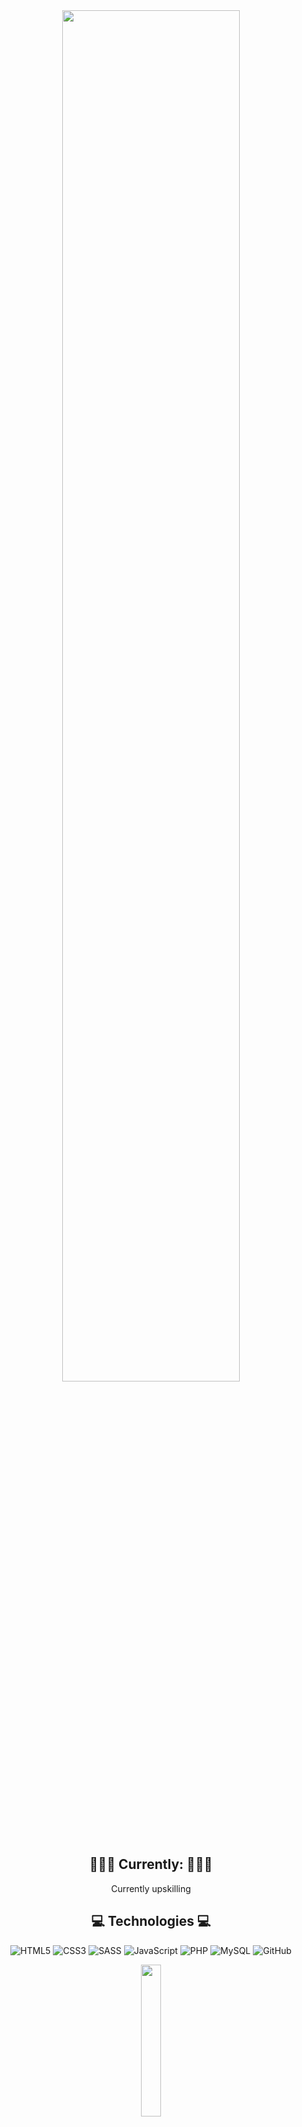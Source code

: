 <div align="center">
<img
style="border-radius: .5rem" width=75% src="#">
</div>

<h2 align="center">👨🏻‍💻 Currently: 👨🏻‍💻</h2>

<p align="center">
    Currently upskilling <br>
<p align="center">






<h2 align="center">💻 Technologies 💻</h2>

<div align="center">
    
![HTML5](https://img.shields.io/badge/-HTML5-1d1f21?style=flat&logo=HTML5&logoColor=E34F26)
![CSS3](https://img.shields.io/badge/-CSS3-1d1f21?style=flat&logo=CSS3&logoColor=1572B6)
![SASS](https://img.shields.io/badge/-Sass-1d1f21?style=flat&logo=Sass&logoColor=CC6699)
![JavaScript](https://img.shields.io/badge/-JavaScript-1d1f21?style=flat&logo=javascript)
![PHP](https://img.shields.io/badge/PHP-1d1f21?&logo=php&logoColor=white)
![MySQL](https://img.shields.io/badge/-MySQL-1d1f21?style=flat&logo=MySQL&logoColor=white)
![GitHub](https://img.shields.io/badge/-GitHub-1d1f21?style=flat&logo=GitHub&logoColor=ffffff)

</div>

<p align="center">
  <img style="height: auto; width: 25%;" class="img" src="https://github-readme-stats.vercel.app/api/top-langs/?username=mrk-hnr&theme=cobalt&langs_count=8&layout=compact" />
</p>


  <h2 align="center">Let's Connect!</h2>
  <p align="center">
    <a href="https://twitter.com/mrkh3nr">
        <img src="https://img.shields.io/badge/Twitter%20-%20?style=plastic&logo=twitter&label=%E2%94%82&labelColor=rgba(15%2C%2066%2C%20110%2C%200.9)&color=rgba(20%2C%20132%2C%20167%2C%200.9)">
    </a> <br>
     <a href="https://www.linkedin.com/in/mark-henri">
        <img src="https://img.shields.io/badge/LinkedIn%20-%20?style=plastic&logo=linkedin&label=%E2%94%82&labelColor=rgba(15%2C%2066%2C%20110%2C%200.9)&color=rgba(20%2C%20132%2C%20167%2C%200.9)">
    </a>
</p>

<!--


![Python](https://img.shields.io/badge/-Python-1d1f21?style=flat&logo=Python&logoColor=3776AB)
![Svelte](https://img.shields.io/badge/-Svelte-1d1f21?style=flat&logo=Svelte&logoColor=FF3E00)
![JQuery](https://img.shields.io/badge/-JQuery-1d1f21?style=flat&logo=JQuery&logoColor=0769AD)

![Bootstrap](https://img.shields.io/badge/-Bootstrap-1d1f21?style=flat&logo=Bootstrap&logoColor=7952B3)
![AWS](https://img.shields.io/badge/-Amazon%20AWS-1d1f21?style=flat&logo=Amazon-AWS&logoColor=ffffff)
![Wordpress](https://img.shields.io/badge/-Wordpress-1d1f21?style=flat&logo=Wordpress&logoColor=21759B)

![Figma](https://img.shields.io/badge/-Figma-1d1f21?style=flat&logo=Figma&logoColor=F24E1E)
![Vim](https://img.shields.io/badge/-Vim-1d1f21?style=flat&logo=Vim&logoColor=019733)
![VSCode](https://img.shields.io/badge/-Visual%20Studio%20Code-1d1f21?style=flat&logo=Visual-Studio-Code&logoColor=5C2D91)
![Pycharm](https://img.shields.io/badge/-PyCharm-1d1f21?style=flat&logo=PyCharm&logoColor=ffffff)
![Linux](https://img.shields.io/badge/-Linux-1d1f21?style=flat&logo=Linux&logoColor=FCC624)
![Bash](https://img.shields.io/badge/-GNU%20Bash-1d1f21?style=flat&logo=GNU-Bash&logoColor=4EAA25)
![Git](https://img.shields.io/badge/-Git-1d1f21?style=flat&logo=Git&logoColor=F05032)

![Gitlab](https://img.shields.io/badge/-Gitlab-1d1f21?style=flat&logo=Gitlab&logoColor=FC6D26)



<p align="center">
    <img src="https://img.shields.io/badge/HTML5%20-%20?style=plastic&logo=html5&label=%E2%94%82&labelColor=rgba(15%2C%2066%2C%20110%2C%200.9)&color=rgba(20%2C%20132%2C%20167%2C%200.9)">
    <img src="https://img.shields.io/badge/CSS3%20-%20?style=plastic&logo=css3&label=%E2%94%82&labelColor=rgba(15%2C%2066%2C%20110%2C%200.9)&color=rgba(20%2C%20132%2C%20167%2C%200.9)"/>
    <img src="https://img.shields.io/badge/SASS%20-%20?style=plastic&logo=sass&label=%E2%94%82&labelColor=rgba(15%2C%2066%2C%20110%2C%200.9)&color=rgba(20%2C%20132%2C%20167%2C%200.9)"/>
    <img src="https://img.shields.io/badge/TailwindCSS%20-%20?style=plastic&logo=tailwindcss&label=%E2%94%82&labelColor=rgba(15%2C%2066%2C%20110%2C%200.9)&color=rgba(20%2C%20132%2C%20167%2C%200.9)"/>
    <img src="https://img.shields.io/badge/JavaScript%20-%20?style=plastic&logo=javascript&label=%E2%94%82&labelColor=rgba(15%2C%2066%2C%20110%2C%200.9)&color=rgba(20%2C%20132%2C%20167%2C%200.9)"/>
    <img src="https://img.shields.io/badge/React%20-%20?style=plastic&logo=react&label=%E2%94%82&labelColor=rgba(15%2C%2066%2C%20110%2C%200.9)&color=rgba(20%2C%20132%2C%20167%2C%200.9)"/>
    <img src="https://img.shields.io/badge/Node.js%20-%20?style=plastic&logo=node.js&label=%E2%94%82&labelColor=rgba(15%2C%2066%2C%20110%2C%200.9)&color=rgba(20%2C%20132%2C%20167%2C%200.9)">
<img src="https://img.shields.io/badge/Express%20-%20?style=plastic&logo=express&label=%E2%94%82&labelColor=rgba(15%2C%2066%2C%20110%2C%200.9)&color=rgba(20%2C%20132%2C%20167%2C%200.9)"/>
<img src="https://img.shields.io/badge/Postman%20-%20?style=plastic&logo=postman&label=%E2%94%82&labelColor=rgba(15%2C%2066%2C%20110%2C%200.9)&color=rgba(20%2C%20132%2C%20167%2C%200.9)"/>
</p>






```javascript
const Henri = {
 pronouns: "she" | "her",
 skills: [Diligent, Committed, Teamwork],
 hobbies: [Gaming, Gym, Sleep, Zoning out]
}
```

+++++++++++++++++++++++++++++++++++++++++++++++++++++++++++++++++++++++++++

<div align="center">
    <table>
        <tr>
            <td>
                <a href="https://www.linkedin.com/in/piyush-kumar-singh-2a45132a3/" target="blank">
                    <img src="https://github.com/PiyushKumarSingh-90/gif/blob/main/372102050_LINKEDIN_ICON_TRANSPARENT_1080%20(3).gif" height="60" width="60">
                </a>
            </td>
            <td >
                <a href="https://mail.google.com/mail/?view=cm&fs=1&to=2023.piyushs@isu.ac.in" target="_blank">
                    <img align="center" src="https://github.com/PiyushKumarSingh-90/gif/blob/main/372102050_LINKEDIN_ICON_TRANSPARENT_1080%20(2).gif" alt="gmail logo" height="50" width="50">
                </a>
            </td>
            <td >
                <a href="https://x.com/piyush_tec34082" target="blank">
                    <img align="center" src="https://github.com/PiyushKumarSingh-90/gif/blob/main/372102050_LINKEDIN_ICON_TRANSPARENT_1080%20(4).gif" alt="Piyush_Singh" height="50" width="50">
                </a>
            </td>
            <td >
                <a href="https://www.instagram.com/kumarpiyush_01/" target="blank">
                    <img align="center" src="https://github.com/PiyushKumarSingh-90/gif/blob/main/Instagram%20(1).gif" alt="Piyush_Singh" height="50" width="50">
                </a>
            </td>
            <td>
                <a href="https://leetcode.com/u/kumarpiyush_01/" target="blank">
                    <img align="center" src="https://github.com/PiyushKumarSingh-90/gif/blob/main/Instagram%20(2).gif" alt="Piyush_Singh" height="50" width="50">
                </a>
            </td>
        </tr>
    </table>
</div>


+++++++++++++++++++++++++++++++++++++++++++++++++++++++++++++++++++++++++++

<p align="center">
<a href="https://git.io/streak-stats"><img src="https://github-readme-streak-stats.herokuapp.com?user=mrk-hnr&theme=radical&hide_border=true&border_radius=5&hide_current_streak=true" alt="GitHub Streak" /></a> </p>


**mrk-hnr/mrk-hnr** is a ✨ _special_ ✨ repository because its `README.md` (this file) appears on your GitHub profile.

Here are some ideas to get you started:

- 🔭 I’m currently working on ...
- 🌱 I’m currently learning ...
- 👯 I’m looking to collaborate on ...
- 🤔 I’m looking for help with ...
- 💬 Ask me about ...
- 📫 How to reach me: ...
- 😄 Pronouns: ...
- ⚡ Fun fact: ...
-->
